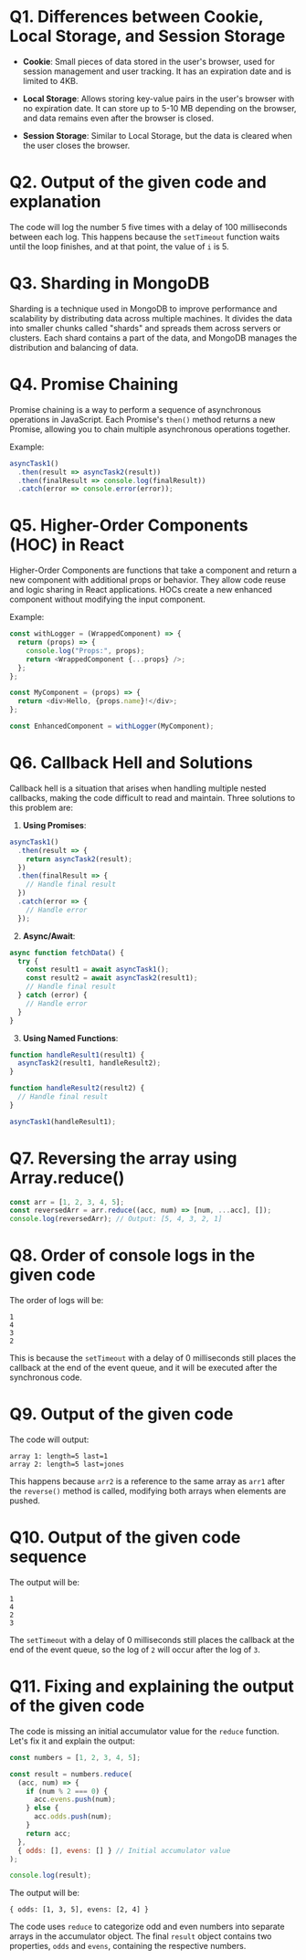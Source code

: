 # Q1. Differences between Cookie, Local Storage, and Session Storage

- **Cookie**: Small pieces of data stored in the user's browser, used for session management and user tracking. It has an expiration date and is limited to 4KB.

- **Local Storage**: Allows storing key-value pairs in the user's browser with no expiration date. It can store up to 5-10 MB depending on the browser, and data remains even after the browser is closed.

- **Session Storage**: Similar to Local Storage, but the data is cleared when the user closes the browser.

# Q2. Output of the given code and explanation

The code will log the number 5 five times with a delay of 100 milliseconds between each log. This happens because the `setTimeout` function waits until the loop finishes, and at that point, the value of `i` is 5.

# Q3. Sharding in MongoDB

Sharding is a technique used in MongoDB to improve performance and scalability by distributing data across multiple machines. It divides the data into smaller chunks called "shards" and spreads them across servers or clusters. Each shard contains a part of the data, and MongoDB manages the distribution and balancing of data.

# Q4. Promise Chaining

Promise chaining is a way to perform a sequence of asynchronous operations in JavaScript. Each Promise's `then()` method returns a new Promise, allowing you to chain multiple asynchronous operations together.

Example:

```javascript
asyncTask1()
  .then(result => asyncTask2(result))
  .then(finalResult => console.log(finalResult))
  .catch(error => console.error(error));
```

# Q5. Higher-Order Components (HOC) in React

Higher-Order Components are functions that take a component and return a new component with additional props or behavior. They allow code reuse and logic sharing in React applications. HOCs create a new enhanced component without modifying the input component.

Example:

```javascript
const withLogger = (WrappedComponent) => {
  return (props) => {
    console.log("Props:", props);
    return <WrappedComponent {...props} />;
  };
};

const MyComponent = (props) => {
  return <div>Hello, {props.name}!</div>;
};

const EnhancedComponent = withLogger(MyComponent);
```

# Q6. Callback Hell and Solutions

Callback hell is a situation that arises when handling multiple nested callbacks, making the code difficult to read and maintain. Three solutions to this problem are:

1. **Using Promises**:

```javascript
asyncTask1()
  .then(result => {
    return asyncTask2(result);
  })
  .then(finalResult => {
    // Handle final result
  })
  .catch(error => {
    // Handle error
  });
```

2. **Async/Await**:

```javascript
async function fetchData() {
  try {
    const result1 = await asyncTask1();
    const result2 = await asyncTask2(result1);
    // Handle final result
  } catch (error) {
    // Handle error
  }
}
```

3. **Using Named Functions**:

```javascript
function handleResult1(result1) {
  asyncTask2(result1, handleResult2);
}

function handleResult2(result2) {
  // Handle final result
}

asyncTask1(handleResult1);
```

# Q7. Reversing the array using Array.reduce()

```javascript
const arr = [1, 2, 3, 4, 5];
const reversedArr = arr.reduce((acc, num) => [num, ...acc], []);
console.log(reversedArr); // Output: [5, 4, 3, 2, 1]
```

# Q8. Order of console logs in the given code

The order of logs will be:

```
1
4
3
2
```

This is because the `setTimeout` with a delay of 0 milliseconds still places the callback at the end of the event queue, and it will be executed after the synchronous code.

# Q9. Output of the given code

The code will output:

```
array 1: length=5 last=1
array 2: length=5 last=jones
```

This happens because `arr2` is a reference to the same array as `arr1` after the `reverse()` method is called, modifying both arrays when elements are pushed.

# Q10. Output of the given code sequence

The output will be:

```
1
4
2
3
```

The `setTimeout` with a delay of 0 milliseconds still places the callback at the end of the event queue, so the log of `2` will occur after the log of `3`.

# Q11. Fixing and explaining the output of the given code

The code is missing an initial accumulator value for the `reduce` function. Let's fix it and explain the output:

```javascript
const numbers = [1, 2, 3, 4, 5];

const result = numbers.reduce(
  (acc, num) => {
    if (num % 2 === 0) {
      acc.evens.push(num);
    } else {
      acc.odds.push(num);
    }
    return acc;
  },
  { odds: [], evens: [] } // Initial accumulator value
);

console.log(result);
```

The output will be:

```
{ odds: [1, 3, 5], evens: [2, 4] }
```

The code uses `reduce` to categorize odd and even numbers into separate arrays in the accumulator object. The final `result` object contains two properties, `odds` and `evens`, containing the respective numbers.
